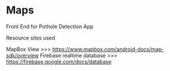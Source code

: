 # Maps
Front End for Pothole Detection App

Resource sites used

MapBox View >>> https://www.mapbox.com/android-docs/map-sdk/overview
Firebase realtime database >>> https://firebase.google.com/docs/database
